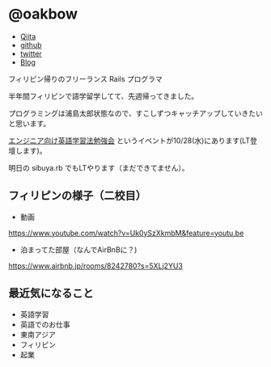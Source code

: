 # @oakbow

- [Qiita](http://qiita.com/Oakbow)
- [github](https://github.com/oakbow)
- [twitter](https://twitter.com/Oakbow7)
- [Blog](http://oakbow.hatenablog.com/)

フィリピン帰りのフリーランス Rails プログラマ

半年間フィリピンで語学留学してて、先週帰ってきました。

プログラミングは浦島太郎状態なので、すこしずつキャッチアップしていきたいと思います。

[エンジニア向け英語学習法勉強会](https://coedo-dev.doorkeeper.jp/events/32851) というイベントが10/28(水)にあります(LT登壇します)。

明日の sibuya.rb でもLTやります（まだできてません）。

## フィリピンの様子（二校目）

* 動画

https://www.youtube.com/watch?v=Uk0ySzXkmbM&feature=youtu.be

* 泊まってた部屋（なんでAirBnBに？)

https://www.airbnb.jp/rooms/8242780?s=5XLj2YU3

## 最近気になること

* 英語学習
* 英語でのお仕事
* 東南アジア
* フィリピン
* 起業
　
